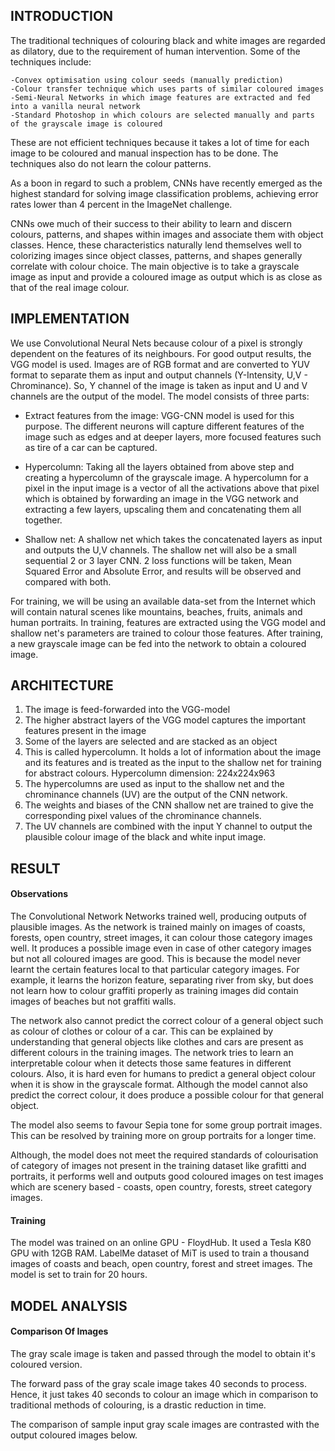 



## INTRODUCTION
The traditional techniques of colouring black and white images are regarded as dilatory, due to the requirement of human intervention. Some of the techniques include:

    -Convex optimisation using colour seeds (manually prediction)
    -Colour transfer technique which uses parts of similar coloured images
    -Semi-Neural Networks in which image features are extracted and fed into a vanilla neural network
    -Standard Photoshop in which colours are selected manually and parts of the grayscale image is coloured
    
 
These are not efficient techniques because it takes a lot of time for each image to be coloured and manual inspection has to be done. The techniques also do not learn the colour patterns.

As a boon in regard to such a problem, CNNs have recently emerged as the highest standard for solving image classification problems, achieving error rates lower than 4 percent in the ImageNet challenge.

CNNs owe much of their success to their ability to learn and discern colours, patterns, and shapes within images and associate them with object classes. Hence, these characteristics naturally lend themselves well to colorizing images since object classes, patterns, and shapes generally correlate with colour choice.
The main objective is to take a grayscale image as input and provide a coloured image as output which is as close as that of the real image colour.

 
## IMPLEMENTATION
 We use Convolutional Neural Nets because colour of a pixel is strongly dependent on the features of its neighbours. For good output results, the VGG model is used. Images are of RGB format and are converted to YUV format to separate them as input and output channels (Y-Intensity, U,V - Chrominance). So, Y channel of the image is taken as input and U and V channels are the output of the model. The model consists of three parts:
 
- Extract features from the image: VGG-CNN model is used for this purpose. The different neurons will capture different features of the     image such as edges and at deeper layers, more focused features such as tire of a car can be captured. 

- Hypercolumn: Taking all the layers obtained from above step and creating a hypercolumn of the grayscale image. A hypercolumn for a      pixel in the input image is a vector of all the activations above that pixel which is obtained by forwarding an image in the VGG        network and extracting a few layers, upscaling them and concatenating them all together.

- Shallow net: A shallow net which takes the concatenated layers as input and outputs the U,V channels. The shallow net will also be a    small sequential 2 or 3 layer CNN. 2 loss functions will be taken, Mean Squared Error and Absolute Error, and results will be            observed and compared with both.
    
For training, we will be using an available data-set from the Internet which will contain natural scenes like mountains, beaches, fruits, animals and human portraits. In training, features are extracted using the VGG model and shallow net's parameters are trained to colour those features. After training, a new grayscale image can be fed into the network to obtain a coloured image.
## ARCHITECTURE
  1. The image is feed-forwarded into the VGG-model
  2. The higher abstract layers of the VGG model captures the important features present in the image
  3. Some of the layers are selected and are stacked as an object
  4. This is called hypercolumn. It holds a lot of information about the image and its features and is treated as the input to the shallow net for training for abstract colours. Hypercolumn dimension: 224x224x963
  5. The hypercolumns are used as input to the shallow net and the chrominance channels (UV) are the output of the CNN network.
  6. The weights and biases of the CNN shallow net are trained to give the corresponding pixel values of the chrominance channels.
  7. The UV channels are combined with the input Y channel to output the plausible colour image of the black and white input image.
  
 ## RESULT
#### Observations

The Convolutional Network Networks trained well, producing outputs of plausible images. As the network is trained mainly on images of coasts, forests, open country, street images, it can colour those category images well. It produces a possible image even in case of other category images but not all coloured images are good. This is because the model never learnt the certain features local to that particular category images. For example, it learns the horizon feature, separating river from sky, but does not learn how to colour graffiti properly as training images did contain images of beaches but not graffiti walls.

The network also cannot predict the correct colour of a general object such as colour of clothes or colour of a car. This can be explained by understanding that general objects like clothes and cars are present as different colours in the training images. The network tries to learn an interpretable colour when it detects those same features in different colours. Also, it is hard even for humans to predict a general object colour when it is show in the grayscale format. Although the model cannot also predict the correct colour, it does produce a possible colour for that general object.

The model also seems to favour Sepia tone for some group portrait images. This can be resolved by training more on group portraits for a longer time. 

Although, the model does not meet the required standards of colourisation of category of images not present in the training dataset like grafitti and portraits, it performs well and outputs good coloured images on test images which are scenery based - coasts, open country, forests, street category images. 

#### Training
The model was trained on an online GPU - FloydHub. It used a Tesla K80 GPU with 12GB RAM. LabelMe dataset of MiT is used to train a thousand images of coasts and beach, open country, forest and street images. The model is set to train for 20 hours.

## MODEL ANALYSIS
#### Comparison Of Images

The gray scale image is taken and passed through the model to obtain it's coloured version.

The forward pass of the gray scale image takes 40 seconds to process.
Hence, it just takes 40 seconds to colour an image which in comparison to traditional methods of colouring, is a drastic reduction in time.

The comparison of sample input gray scale images are contrasted with the output coloured images below. 

    
 
